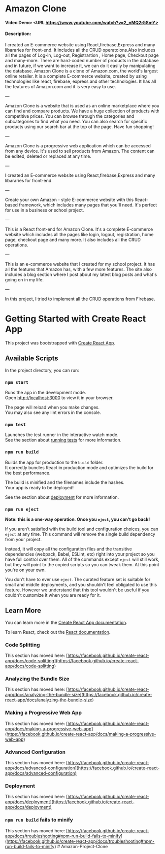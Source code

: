 # Amazon Clone

#### Video Demo: <URL https://www.youtube.com/watch?v=2_nMQ2r5SmY>

#### Description:

I created an E-commerce website using React,firebase,Express and many libararies for front-end.
It includes all the CRUD operatoions.Also includes all the pages of Log-in, Log-out, Registrartion
, Home page, Checkout page and many-more.
There are hard-coded number of products in the database and in future,
if we want to increase it, we can do it easily by manipulating the database.
Amazon Clone is a clone of Amazon.com, the world's largest online retailer. It is a complete E-commerce website, created by using technologies like react, firebase, express and other technologies. It has all the features of Amazon.com and it is very easy to use.

—

Amazon Clone is a website that is used as an online marketplace where you can find and compare products. We have a huge collection of products with competitive prices. You can browse through the categories and subcategories to find what you need. You can also search for specific products using our search bar at the top of the page. Have fun shopping!

—

Amazon Clone is a progressive web application which can be accessed from any device. It's used to sell products from Amazon. The content can be edited, deleted or replaced at any time.

—

I created an E-commerce website using React,firebase,Express and many libararies for front-end.

—

Create your own Amazon - style E-commerce website with this React-based framework, which includes many pages that you'll need. It's perfect for use in a business or school project.

—

This is a React front-end for Amazon Clone. It's a complete E-commerce website which includes all the pages like login, logout, registration, home page, checkout page and many more. It also includes all the CRUD operations.

—

This is an e-commerce website that I created for my school project. It has all the features that Amazon has, with a few more features. The site also includes a blog section where I post about my latest blog posts and what's going on in my life.

—

In this project, I tried to implement all the CRUD operations from Firebase.

# Getting Started with Create React App

This project was bootstrapped with [Create React App](https://github.com/facebook/create-react-app).

## Available Scripts

In the project directory, you can run:

### `npm start`

Runs the app in the development mode.\
Open [http://localhost:3000](http://localhost:3000) to view it in your browser.

The page will reload when you make changes.\
You may also see any lint errors in the console.

### `npm test`

Launches the test runner in the interactive watch mode.\
See the section about [running tests](https://facebook.github.io/create-react-app/docs/running-tests) for more information.

### `npm run build`

Builds the app for production to the `build` folder.\
It correctly bundles React in production mode and optimizes the build for the best performance.

The build is minified and the filenames include the hashes.\
Your app is ready to be deployed!

See the section about [deployment](https://facebook.github.io/create-react-app/docs/deployment) for more information.

### `npm run eject`

**Note: this is a one-way operation. Once you `eject`, you can't go back!**

If you aren't satisfied with the build tool and configuration choices, you can `eject` at any time. This command will remove the single build dependency from your project.

Instead, it will copy all the configuration files and the transitive dependencies (webpack, Babel, ESLint, etc) right into your project so you have full control over them. All of the commands except `eject` will still work, but they will point to the copied scripts so you can tweak them. At this point you're on your own.

You don't have to ever use `eject`. The curated feature set is suitable for small and middle deployments, and you shouldn't feel obligated to use this feature. However we understand that this tool wouldn't be useful if you couldn't customize it when you are ready for it.

## Learn More

You can learn more in the [Create React App documentation](https://facebook.github.io/create-react-app/docs/getting-started).

To learn React, check out the [React documentation](https://reactjs.org/).

### Code Splitting

This section has moved here: [https://facebook.github.io/create-react-app/docs/code-splitting](https://facebook.github.io/create-react-app/docs/code-splitting)

### Analyzing the Bundle Size

This section has moved here: [https://facebook.github.io/create-react-app/docs/analyzing-the-bundle-size](https://facebook.github.io/create-react-app/docs/analyzing-the-bundle-size)

### Making a Progressive Web App

This section has moved here: [https://facebook.github.io/create-react-app/docs/making-a-progressive-web-app](https://facebook.github.io/create-react-app/docs/making-a-progressive-web-app)

### Advanced Configuration

This section has moved here: [https://facebook.github.io/create-react-app/docs/advanced-configuration](https://facebook.github.io/create-react-app/docs/advanced-configuration)

### Deployment

This section has moved here: [https://facebook.github.io/create-react-app/docs/deployment](https://facebook.github.io/create-react-app/docs/deployment)

### `npm run build` fails to minify

This section has moved here: [https://facebook.github.io/create-react-app/docs/troubleshooting#npm-run-build-fails-to-minify](https://facebook.github.io/create-react-app/docs/troubleshooting#npm-run-build-fails-to-minify)
#   A m a z o n - P r o j e c t - C l o n e  
 